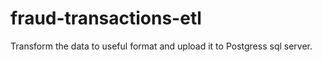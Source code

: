 # fraud-transactions-etl
Transform the data to useful format and upload it to Postgress sql server.
